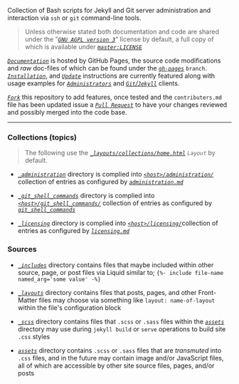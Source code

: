 Collection of Bash scripts for Jekyll and Git server administration and interaction via `ssh` or `git` command-line tools.


> Unless otherwise stated both documentation and code are shared under the "[_`GNU AGPL version 3`_][license-tldr]" license by default, a full copy of which is available under [_`master:LICENSE`_][license]


[_`Documentation`_][gh-pages] is hosted by GitHub Pages, the source code modifications and _raw_ doc-files of which can be found under the [_`gh-pages`_][gh-pages-source] `branch`. [_`Installation`_][docs_install], and [_`Update`_][docs_updating] instructions are currently featured along with usage examples for [_`Administrators`_][collection_administration] and [_`Git`/`Jekyll`_][collection_git_shell_commands] clients.


[_`Fork`_][fork] this repository to add features, once tested and the `contributers.md` file has been updated issue a [_`Pull Request`_][pull-request] to have your changes reviewed and possibly merged into the code base.


___


### Collections (topics)


> The following use the [_`_layouts/collections/home.html`_][gh-pages_layouts_collections_home_source] _`Layout`_ by default.


- [_`_administration`_][gh-pages_administration_dir] directory is complied into [_`<host>/administration/`_][collection_administration] collection of entries as configured by [_`administration.md`_][gh-pages_administration_source]

- [_`_git_shell_commands`_][gh-pages_git_shell_commands_dir] directory is complied into [_`<host>/git_shell_commands/`_][collection_git_shell_commands] collection of entries as configured by [_`git_shell_commands`_][gh-pages_git_shell_commands_source]

- [_`_licensing`_][gh-pages_licensing_dir] directory is complied into [_`<host>/licensing/`_][collection_licensing]collection of entries as configured by [_`licensing.md`_][gh-pages_licensing_source]


### Sources


- [_`_includes`_][gh-pages_includes_dir] directory contains files that maybe included within other source, page, or post files via Liquid similar to; `{%- include file-name named_arg='some value' -%}`

- [_`_layouts`_][gh-pages_layouts_dir] directory contains files that posts, pages, and other Front-Matter files may choose via something like `layout: name-of-layout` within the file's configuration block

- [_`_scss`_][gh-pages_scss_dir] directory contains files that `.scss` or `.sass` files within the [_`assets`_][gh-pages_assets_dir] directory may use during `jekyll build` or `serve` operations to build site `.css` styles

- [_`assets`_][gh-pages_assets_dir] directory contains `.scss` or `.sass` files that are _transmuted_ into `.css` files, and in the future may contain image and/or JavaScript files, all of which are accessible by other site source files, pages, and/or posts


[license]: https://github.com/S0AndS0/Jekyll_Admin/blob/master/LICENSE
[license-tldr]: https://s0ands0.github.io/Jekyll_Admin/licensing/gnu-agpl.html
[gh-pages-source]:https://github.com/S0AndS0/Jekyll_Admin/tree/gh-pages
[gh-pages]: https://s0ands0.github.io/Jekyll_Admin/
[docs_install]: https://s0ands0.github.io/Jekyll_Admin/administration/installation/
[docs_updating]: https://s0ands0.github.io/Jekyll_Admin/administration/updating/

[fork]: https://help.github.com/en/articles/fork-a-repo
[pull-request]: https://help.github.com/en/articles/about-pull-requests

[gh-pages_administration_dir]: https://github.com/S0AndS0/Jekyll_Admin/tree/gh-pages/_administration
[collection_administration]: https://s0ands0.github.io/Jekyll_Admin/administration/
[gh-pages_administration_source]: https://github.com/S0AndS0/Jekyll_Admin/blob/gh-pages/administration.md

[gh-pages_git_shell_commands_dir]: https://github.com/S0AndS0/Jekyll_Admin/tree/gh-pages/_git_shell_commands
[collection_git_shell_commands]: https://s0ands0.github.io/Jekyll_Admin/git_shell_commands/
[gh-pages_git_shell_commands_source]: https://github.com/S0AndS0/Jekyll_Admin/blob/gh-pages/git_shell_commands.md

[gh-pages_licensing_dir]: https://github.com/S0AndS0/Jekyll_Admin/tree/gh-pages/_licensing
[collection_licensing]: https://s0ands0.github.io/Jekyll_Admin/licensing/
[gh-pages_licensing_source]: https://github.com/S0AndS0/Jekyll_Admin/blob/gh-pages/licensing.md


[gh-pages_includes_dir]: https://github.com/S0AndS0/Jekyll_Admin/tree/gh-pages/_includes
[gh-pages_layouts_dir]: https://github.com/S0AndS0/Jekyll_Admin/tree/gh-pages/_layouts
[gh-pages_scss_dir]: https://github.com/S0AndS0/Jekyll_Admin/tree/gh-pages/_scss
[gh-pages_assets_dir]: https://github.com/S0AndS0/Jekyll_Admin/tree/gh-pages/assets


[gh-pages_layouts_collections_home_source]: https://github.com/S0AndS0/Jekyll_Admin/blob/gh-pages/_layouts/collections/home.html
[gh-pages_layouts_collections_feeds_rss_entries_source]: https://github.com/S0AndS0/Jekyll_Admin/blob/gh-pages/_layouts/collections/feeds/rss2_entries.html
[gh-pages_layouts_collections_feeds_atom_entries_source]: https://github.com/S0AndS0/Jekyll_Admin/blob/gh-pages/_layouts/collections/feeds/atom_entries.html


[gh-pages_]: example.com
